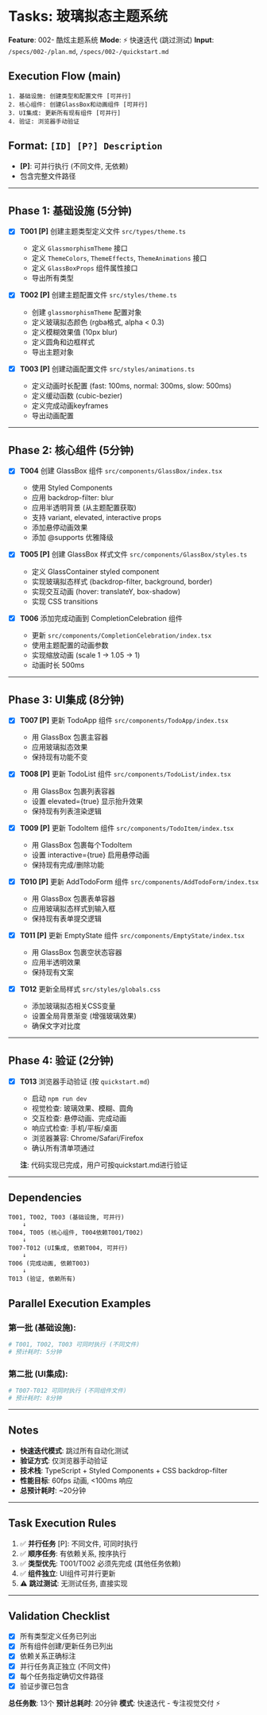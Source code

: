 # Tasks: 玻璃拟态主题系统

**Feature**: 002- 酷炫主题系统
**Mode**: ⚡ 快速迭代 (跳过测试)
**Input**: `/specs/002-/plan.md`, `/specs/002-/quickstart.md`

## Execution Flow (main)
```
1. 基础设施: 创建类型和配置文件 [可并行]
2. 核心组件: 创建GlassBox和动画组件 [可并行]
3. UI集成: 更新所有现有组件 [可并行]
4. 验证: 浏览器手动验证
```

## Format: `[ID] [P?] Description`
- **[P]**: 可并行执行 (不同文件, 无依赖)
- 包含完整文件路径

---

## Phase 1: 基础设施 (5分钟)

- [x] **T001 [P]** 创建主题类型定义文件 `src/types/theme.ts`
  - 定义 `GlassmorphismTheme` 接口
  - 定义 `ThemeColors`, `ThemeEffects`, `ThemeAnimations` 接口
  - 定义 `GlassBoxProps` 组件属性接口
  - 导出所有类型

- [x] **T002 [P]** 创建主题配置文件 `src/styles/theme.ts`
  - 创建 `glassmorphismTheme` 配置对象
  - 定义玻璃拟态颜色 (rgba格式, alpha < 0.3)
  - 定义模糊效果值 (10px blur)
  - 定义圆角和边框样式
  - 导出主题对象

- [x] **T003 [P]** 创建动画配置文件 `src/styles/animations.ts`
  - 定义动画时长配置 (fast: 100ms, normal: 300ms, slow: 500ms)
  - 定义缓动函数 (cubic-bezier)
  - 定义完成动画keyframes
  - 导出动画配置

---

## Phase 2: 核心组件 (5分钟)

- [x] **T004** 创建 GlassBox 组件 `src/components/GlassBox/index.tsx`
  - 使用 Styled Components
  - 应用 backdrop-filter: blur
  - 应用半透明背景 (从主题配置获取)
  - 支持 variant, elevated, interactive props
  - 添加悬停动画效果
  - 添加 @supports 优雅降级

- [x] **T005 [P]** 创建 GlassBox 样式文件 `src/components/GlassBox/styles.ts`
  - 定义 GlassContainer styled component
  - 实现玻璃拟态样式 (backdrop-filter, background, border)
  - 实现交互动画 (hover: translateY, box-shadow)
  - 实现 CSS transitions

- [x] **T006** 添加完成动画到 CompletionCelebration 组件
  - 更新 `src/components/CompletionCelebration/index.tsx`
  - 使用主题配置的动画参数
  - 实现缩放动画 (scale 1 → 1.05 → 1)
  - 动画时长 500ms

---

## Phase 3: UI集成 (8分钟)

- [x] **T007 [P]** 更新 TodoApp 组件 `src/components/TodoApp/index.tsx`
  - 用 GlassBox 包裹主容器
  - 应用玻璃拟态效果
  - 保持现有功能不变

- [x] **T008 [P]** 更新 TodoList 组件 `src/components/TodoList/index.tsx`
  - 用 GlassBox 包裹列表容器
  - 设置 elevated={true} 显示抬升效果
  - 保持现有列表渲染逻辑

- [x] **T009 [P]** 更新 TodoItem 组件 `src/components/TodoItem/index.tsx`
  - 用 GlassBox 包裹每个TodoItem
  - 设置 interactive={true} 启用悬停动画
  - 保持现有完成/删除功能

- [x] **T010 [P]** 更新 AddTodoForm 组件 `src/components/AddTodoForm/index.tsx`
  - 用 GlassBox 包裹表单容器
  - 应用玻璃拟态样式到输入框
  - 保持现有表单提交逻辑

- [x] **T011 [P]** 更新 EmptyState 组件 `src/components/EmptyState/index.tsx`
  - 用 GlassBox 包裹空状态容器
  - 应用半透明效果
  - 保持现有文案

- [x] **T012** 更新全局样式 `src/styles/globals.css`
  - 添加玻璃拟态相关CSS变量
  - 设置全局背景渐变 (增强玻璃效果)
  - 确保文字对比度

---

## Phase 4: 验证 (2分钟)

- [x] **T013** 浏览器手动验证 (按 `quickstart.md`)
  - 启动 `npm run dev`
  - 视觉检查: 玻璃效果、模糊、圆角
  - 交互检查: 悬停动画、完成动画
  - 响应式检查: 手机/平板/桌面
  - 浏览器兼容: Chrome/Safari/Firefox
  - 确认所有清单项通过

  **注**: 代码实现已完成，用户可按quickstart.md进行验证

---

## Dependencies

```
T001, T002, T003 (基础设施, 可并行)
    ↓
T004, T005 (核心组件, T004依赖T001/T002)
    ↓
T007-T012 (UI集成, 依赖T004, 可并行)
    ↓
T006 (完成动画, 依赖T003)
    ↓
T013 (验证, 依赖所有)
```

## Parallel Execution Examples

### 第一批 (基础设施):
```bash
# T001, T002, T003 可同时执行 (不同文件)
# 预计耗时: 5分钟
```

### 第二批 (UI集成):
```bash
# T007-T012 可同时执行 (不同组件文件)
# 预计耗时: 8分钟
```

---

## Notes

- **快速迭代模式**: 跳过所有自动化测试
- **验证方式**: 仅浏览器手动验证
- **技术栈**: TypeScript + Styled Components + CSS backdrop-filter
- **性能目标**: 60fps 动画, <100ms 响应
- **总预计耗时**: ~20分钟

---

## Task Execution Rules

1. ✅ **并行任务** [P]: 不同文件, 可同时执行
2. ✅ **顺序任务**: 有依赖关系, 按序执行
3. ✅ **类型优先**: T001/T002 必须先完成 (其他任务依赖)
4. ✅ **组件独立**: UI组件可并行更新
5. ⚠️ **跳过测试**: 无测试任务, 直接实现

---

## Validation Checklist

- [x] 所有类型定义任务已列出
- [x] 所有组件创建/更新任务已列出
- [x] 依赖关系正确标注
- [x] 并行任务真正独立 (不同文件)
- [x] 每个任务指定确切文件路径
- [x] 验证步骤已包含

**总任务数**: 13个
**预计总耗时**: 20分钟
**模式**: 快速迭代 - 专注视觉交付 ⚡
